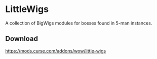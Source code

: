 # LittleWigs
A collection of BigWigs modules for bosses found in 5-man instances.

## Download
https://mods.curse.com/addons/wow/little-wigs
